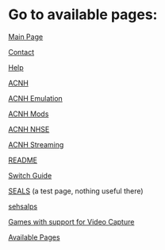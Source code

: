 <!DOCTYPE html>
<html>
<head>
  <meta name="description" content="A list of all available pages on AC-Modding.">
  <title>AC-M Available Pages</title>
</head> 

# Go to available pages:

[Main Page](index)

[Contact](contact)

[Help](help)

[ACNH](ACNH)

[ACNH Emulation](ACNH/emulation)

[ACNH Mods](ACNH/mods)

[ACNH NHSE](ACNH/NHSE)

[ACNH Streaming](ACNH/streaming)

[README](README)

[Switch Guide](switch-guide)

[SEALS](pages/misc/SEALS) (a test page, nothing useful there)

[sehsalps](pages/misc/sehsalps.txt)

[Games with support for Video Capture](pages/gamesw-video-capture.md)

[Available Pages](219)

</html>
